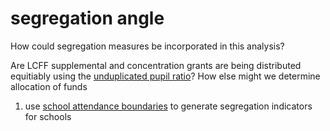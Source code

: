 # segregation angle

How could segregation measures be incorporated in this analysis?

Are LCFF supplemental and concentration grants are being distributed equitiably using the [unduplicated pupil ratio](unduplicated_pupil.md)? How else might we determine allocation of funds

1) use [school attendance boundaries](sab_nces.md) to generate segregation indicators for schools
